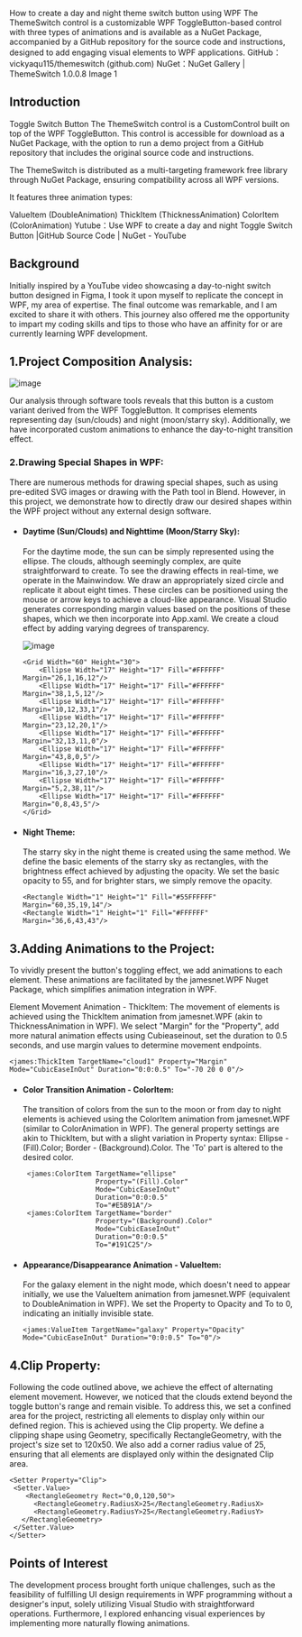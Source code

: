 How to create a day and night theme switch button using WPF
The ThemeSwitch control is a customizable WPF ToggleButton-based control with three types of animations and is available as a NuGet Package, accompanied by a GitHub repository for the source code and instructions, designed to add engaging visual elements to WPF applications.
GitHub：vickyaqu115/themeswitch (github.com)
NuGet：NuGet Gallery | ThemeSwitch 1.0.0.8
Image 1

## Introduction
Toggle Switch Button
The ThemeSwitch control is a CustomControl built on top of the WPF ToggleButton. This control is accessible for download as a NuGet Package, with the option to run a demo project from a GitHub repository that includes the original source code and instructions.

The ThemeSwitch is distributed as a multi-targeting framework free library through NuGet Package, ensuring compatibility across all WPF versions.

It features three animation types:

ValueItem (DoubleAnimation)
ThickItem (ThicknessAnimation)
ColorItem (ColorAnimation)
Yutube：Use WPF to create a day and night Toggle Switch Button |GitHub Source Code | NuGet - YouTube


## Background
Initially inspired by a YouTube video showcasing a day-to-night switch button designed in Figma, I took it upon myself to replicate the concept in WPF, my area of expertise. The final outcome was remarkable, and I am excited to share it with others. This journey also offered me the opportunity to impart my coding skills and tips to those who have an affinity for or are currently learning WPF development.

 

## 1.Project Composition Analysis:

![image](https://github.com/vickyqu115/themeswitch/assets/52397976/60120c4c-8ccc-400a-b3b4-c39ddcb51868)


Our analysis through software tools reveals that this button is a custom variant derived from the WPF ToggleButton. It comprises elements representing day (sun/clouds) and night (moon/starry sky). Additionally, we have incorporated custom animations to enhance the day-to-night transition effect.

### 2.Drawing Special Shapes in WPF:
There are numerous methods for drawing special shapes, such as using pre-edited SVG images or drawing with the Path tool in Blend. However, in this project, we demonstrate how to directly draw our desired shapes within the WPF project without any external design software.

- #### Daytime (Sun/Clouds) and Nighttime (Moon/Starry Sky):
  For the daytime mode, the sun can be simply represented using the ellipse. The clouds, although seemingly complex, are quite straightforward to create. To see the drawing effects in real-time, we operate in the Mainwindow.
We draw an appropriately sized circle and replicate it about eight times. These circles can be positioned using the mouse or arrow keys to achieve a cloud-like appearance. Visual Studio generates corresponding margin values based on the positions of these shapes, which we then incorporate into App.xaml. We create a cloud effect by adding varying degrees of transparency.

  ![image](https://github.com/vickyqu115/themeswitch/assets/52397976/8de78a66-c295-4407-9c64-c139a4c51186)

  ```XAML
  <Grid Width="60" Height="30">
      <Ellipse Width="17" Height="17" Fill="#FFFFFF" Margin="26,1,16,12"/>
      <Ellipse Width="17" Height="17" Fill="#FFFFFF" Margin="38,1,5,12"/>
      <Ellipse Width="17" Height="17" Fill="#FFFFFF" Margin="10,12,33,1"/>
      <Ellipse Width="17" Height="17" Fill="#FFFFFF" Margin="23,12,20,1"/>
      <Ellipse Width="17" Height="17" Fill="#FFFFFF" Margin="32,13,11,0"/>
      <Ellipse Width="17" Height="17" Fill="#FFFFFF" Margin="43,8,0,5"/>
      <Ellipse Width="17" Height="17" Fill="#FFFFFF" Margin="16,3,27,10"/>
      <Ellipse Width="17" Height="17" Fill="#FFFFFF" Margin="5,2,38,11"/>
      <Ellipse Width="17" Height="17" Fill="#FFFFFF" Margin="0,8,43,5"/>
  </Grid>
  ```

- #### Night Theme:
  The starry sky in the night theme is created using the same method. We define the basic elements of the starry sky as rectangles, with the brightness effect achieved by adjusting the opacity. We set the basic opacity to 55, and for brighter stars, we simply remove the opacity.

  ```XAML
  <Rectangle Width="1" Height="1" Fill="#55FFFFFF" Margin="60,35,19,14"/> 
  <Rectangle Width="1" Height="1" Fill="#FFFFFF" Margin="36,6,43,43"/>
  ```

## 3.Adding Animations to the Project:
  To vividly present the button's toggling effect, we add animations to each element. These animations are facilitated by the jamesnet.WPF Nuget Package, which simplifies animation integration in WPF.

  Element Movement Animation - ThickItem:
The movement of elements is achieved using the ThickItem animation from jamesnet.WPF (akin to ThicknessAnimation in WPF). We select "Margin" for the "Property", add more natural animation effects using Cubieaseinout, set the duration to 0.5 seconds, and use margin values to determine movement endpoints.

 ```XAML
 <james:ThickItem TargetName="cloud1" Property="Margin" Mode="CubicEaseInOut" Duration="0:0:0.5" To="-70 20 0 0"/>
 ```

- #### Color Transition Animation - ColorItem:
  The transition of colors from the sun to the moon or from day to night elements is achieved using the ColorItem animation from jamesnet.WPF (similar to ColorAnimation in WPF). The general property settings are akin to ThickItem, but with a slight variation in Property syntax:
  Ellipse - (Fill).Color;
  Border - (Background).Color.
The 'To' part is altered to the desired color.

  ```XAML
   <james:ColorItem TargetName="ellipse"
                    Property="(Fill).Color"
                    Mode="CubicEaseInOut"
                    Duration="0:0:0.5"
                    To="#E5B91A"/> 
   <james:ColorItem TargetName="border"
                    Property="(Background).Color"
                    Mode="CubicEaseInOut"
                    Duration="0:0:0.5"
                    To="#191C25"/>
  ```
- #### Appearance/Disappearance Animation - ValueItem:
  For the galaxy element in the night mode, which doesn't need to appear initially, we use the ValueItem animation from jamesnet.WPF (equivalent to DoubleAnimation in WPF). We set the Property to Opacity and To to 0, indicating an initially invisible state.

  ```XAML
  <james:ValueItem TargetName="galaxy" Property="Opacity" Mode="CubicEaseInOut" Duration="0:0:0.5" To="0"/>
  ```

## 4.Clip Property:
Following the code outlined above, we achieve the effect of alternating element movement. However, we noticed that the clouds extend beyond the toggle button's range and remain visible. To address this, we set a confined area for the project, restricting all elements to display only within our defined region.
This is achieved using the Clip property.
We define a clipping shape using Geometry, specifically RectangleGeometry, with the project's size set to 120x50. We also add a corner radius value of 25, ensuring that all elements are displayed only within the designated Clip area.

 ```XAML
 <Setter Property="Clip">
  <Setter.Value> 
     <RectangleGeometry Rect="0,0,120,50"> 
       <RectangleGeometry.RadiusX>25</RectangleGeometry.RadiusX> 
       <RectangleGeometry.RadiusY>25</RectangleGeometry.RadiusY> 
    </RectangleGeometry> 
  </Setter.Value> 
 </Setter>
 ```

## Points of Interest
The development process brought forth unique challenges, such as the feasibility of fulfilling UI design requirements in WPF programming without a designer's input, solely utilizing Visual Studio with straightforward operations. Furthermore, I explored enhancing visual experiences by implementing more naturally flowing animations.
